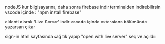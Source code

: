 nodeJS kur bilgisayarına,
daha sonra firebase indir
terminalden indirebilirsin vscode içinde : "npm install firebase"

eklenti olarak 'Live Server' indir vscode içinde extensions bölümünde yazarsan çıkar

sign-in html sayfasında sağ tık yapıp "open with live server" seç ve açıldııı
